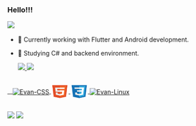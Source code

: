 ### Hello!!! 

<img src="https://sdk.bitmoji.com/render/panel/afdff8cf-a808-402c-a0de-a2384411b9eb-75df553d-6e9a-45be-9e71-06028402bc3f-v1.png?transparent=1&palette=1" height="80px">

- 🔭 Currently working with Flutter and Android development. 
- 🌱 Studying C# and backend environment. 

  <div>
  <a href="https://github.com/italoevan">
  <img height="180em" src="https://github-readme-stats.vercel.app/api?username=italoevan&show_icons=true&theme=dracula&include_all_commits=true&count_private=true"/>
  <img height="180em" src="https://github-readme-stats.vercel.app/api/top-langs/?username=italoevan&layout=compact&langs_count=7&theme=dracula"/>
</div>
<div style="display: inline_block"><br>
  <img align="center" alt "Evan-Dart" height="30 width="40" src="https://cdn.jsdelivr.net/gh/devicons/devicon/icons/dart/dart-original.svg">
<img align="center" alt "Evan-Dart" height="30 width="40" src="https://cdn.jsdelivr.net/gh/devicons/devicon/icons/android/android-original.svg">
  <img align="center" alt "Evan-Java" height="30 width="40" src="https://cdn.jsdelivr.net/gh/devicons/devicon/icons/java/java-original.svg"> 
                                                                                                            
<img align="center" alt="Evan-CSS" height="30" width="40" src="https://cdn.jsdelivr.net/gh/devicons/devicon/icons/spring/spring-original.svg">
  <img align="center" alt="Evan-HTML" height="30" width="40" src="https://raw.githubusercontent.com/devicons/devicon/master/icons/html5/html5-original.svg">
  <img align="center" alt="Evan-CSS" height="30" width="40" src="https://raw.githubusercontent.com/devicons/devicon/master/icons/css3/css3-original.svg">
   <img align="center" alt="Evan-Linux" height="30" width="40" src="https://cdn.jsdelivr.net/gh/devicons/devicon/icons/linux/linux-original.svg">
 
</div>
  
  ##
 
<div> 

  <a href = "mailto:igbehh@gmail.com"><img src="https://img.shields.io/badge/-Gmail-%23333?style=for-the-badge&logo=gmail&logoColor=white" target="_blank"></a>
  <a href="https://www.linkedin.com/in/%C3%ADtalo-gabriel-8469351b1/" target="_blank"><img src="https://img.shields.io/badge/-LinkedIn-%230077B5?style=for-the-badge&logo=linkedin&logoColor=white" target="_blank"></a> 
 
 <!-- ![Snake animation](https://github.com/rafaballerini/rafaballerini/blob/output/github-contribution-grid-snake.svg) -->
 
</div>
